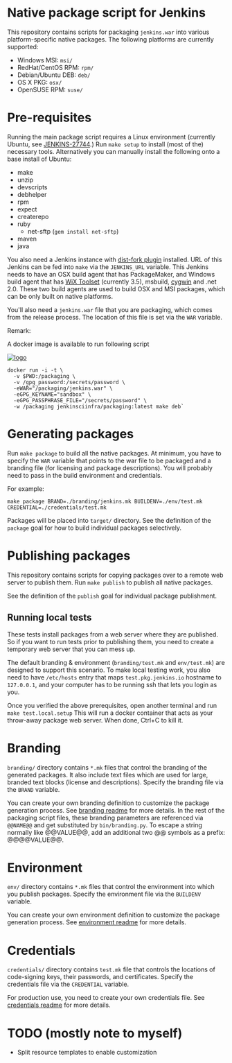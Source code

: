 # Native package script for Jenkins

This repository contains scripts for packaging `jenkins.war` into various platform-specific native packages.
The following platforms are currently supported:

  * Windows MSI: `msi/`
  * RedHat/CentOS RPM: `rpm/`
  * Debian/Ubuntu DEB: `deb/`
  * OS X PKG: `osx/`
  * OpenSUSE RPM: `suse/`

# Pre-requisites
Running the main package script requires a Linux environment (currently Ubuntu, see [JENKINS-27744](https://issues.jenkins-ci.org/browse/JENKINS-27744).)
Run `make setup` to install (most of the) necessary tools.  Alternatively you can manually install the following onto a base install of Ubuntu:
* make
* unzip
* devscripts
* debhelper
* rpm
* expect
* createrepo
* ruby
  * net-sftp  (`gem install net-sftp`)
* maven
* java

You also need a Jenkins instance with [dist-fork plugin](https://wiki.jenkins-ci.org/display/JENKINS/DistFork+Plugin)
installed. URL of this Jenkins can be fed into `make` via the `JENKINS_URL` variable.
This Jenkins needs to have an OSX build agent that has PackageMaker, and Windows build agent that has [WiX Toolset](http://wixtoolset.org/) (currently 3.5), msbuild, [cygwin](https://www.cygwin.com/) and .net 2.0. These two build agents are used to build OSX and MSI packages, which
can be only built on native platforms.

You'll also need a `jenkins.war` file that you are packaging, which comes from the release process.
The location of this file is set via the `WAR` variable.

Remark:

A docker image is available to run following script

[![logo](https://img.shields.io/docker/pulls/jenkinsciinfra/packaging?label=jenkinsciinfra%2Fpackaging&logo=docker&logoColor=white)](https://hub.docker.com/r/jenkinsciinfra/packaging)

```shell
docker run -i -t \
  -v $PWD:/packaging \
  -v /gpg_password:/secrets/password \
  -eWAR="/packaging/jenkins.war" \
  -eGPG_KEYNAME="sandbox" \
  -eGPG_PASSPHRASE_FILE="/secrets/password" \
  -w /packaging jenkinsciinfra/packaging:latest make deb`
```

# Generating packages
Run `make package` to build all the native packages.
At minimum, you have to specify the `WAR` variable that points to the war file to be packaged and a branding file (for licensing and package descriptions).
You will probably need to pass in the build environment and credentials.

For example:
```shell
make package BRAND=./branding/jenkins.mk BUILDENV=./env/test.mk CREDENTIAL=./credentials/test.mk
```

Packages will be placed into `target/` directory.
See the definition of the `package` goal for how to build individual packages selectively.

# Publishing packages
This repository contains scripts for copying packages over to a remote web server to publish them.
Run `make publish` to publish all native packages.

See the definition of the `publish` goal for individual package publishment.

## Running local tests
These tests install packages from a web server where they are published. So if you want to
run tests prior to publishing them, you need to create a temporary web server that you can mess up.

The default branding & environment (`branding/test.mk` and `env/test.mk`) are designed to support
this scenario. To make local testing work, you also need to have `/etc/hosts` entry that maps
`test.pkg.jenkins.io` hostname to `127.0.0.1`, and your computer has to be running ssh that
lets you login as you.

Once you verified the above prerequisites, open another terminal and run `make test.local.setup`
This will run a docker container that acts as your throw-away package web server. When done, Ctrl+C
to kill it.

# Branding
`branding/` directory contains `*.mk` files that control the branding of the generated packages.
It also include text files which are used for large, branded text blocks (license and descriptions).
Specify the branding file via the `BRAND` variable.

You can create your own branding definition to customize the package generation process.
See [branding readme](branding/README.md) for more details. In the rest of the packaging script files,
these branding parameters are referenced via `@@NAME@@` and get substituted by `bin/branding.py`.
To escape a string normally like @@VALUE@@, add an additional two @@ symbols as a prefix: @@@@VALUE@@.

# Environment
`env/` directory contains `*.mk` files that control the environment into which
you publish packages.  Specify the environment file via the `BUILDENV` variable.

You can create your own environment definition to customize the package generation process.
See [environment readme](env/README.md) for more details.

# Credentials
`credentials/` directory contains `test.mk` file that controls the locations of code-signing keys,
their passwords, and certificates. Specify the credentials file via the `CREDENTIAL` variable.

For production use, you need to create your own credentials file. See [credentials readme](credentials/README.md)
for more details.

# TODO (mostly note to myself)
* Split resource templates to enable customization
